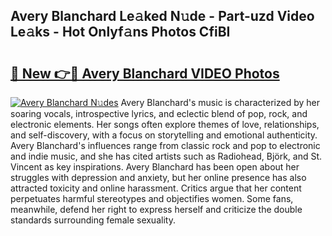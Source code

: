 ## Avery Blanchard Le𝚊ked N𝚞de - Part-uzd Video Le𝚊ks - Hot Onlyf𝚊ns Photos CfiBI

# <h2><a href="http://ab24666.deff.icu/?id=Avery+Blanchard">🔗 New 👉🔴 Avery Blanchard VIDEO Photos</a></h2>

[![Avery Blanchard N𝚞des](https://i.imgur.com/rIISA9y.gif)](http://ab24666.deff.icu/?id=Avery+Blanchard)
Avery Blanchard's music is characterized by her soaring vocals, introspective lyrics, and eclectic blend of pop, rock, and electronic elements. Her songs often explore themes of love, relationships, and self-discovery, with a focus on storytelling and emotional authenticity. Avery Blanchard's influences range from classic rock and pop to electronic and indie music, and she has cited artists such as Radiohead, Björk, and St. Vincent as key inspirations. Avery Blanchard has been open about her struggles with depression and anxiety, but her online presence has also attracted toxicity and online harassment. Critics argue that her content perpetuates harmful stereotypes and objectifies women. Some fans, meanwhile, defend her right to express herself and criticize the double standards surrounding female sexuality.
